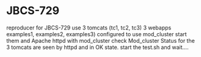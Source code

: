 # JBCS-729
reproducer for JBCS-729
use 3 tomcats (tc1, tc2, tc3) 3 webapps
examples1, examples2, examples3) configured to use mod_cluster
start them and Apache httpd with mod_cluster
check Mod_cluster Status for the 3 tomcats are seen by httpd and in OK state.
start the test.sh and wait....
